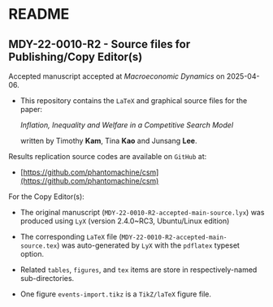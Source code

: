 # README

## MDY-22-0010-R2 - Source files for Publishing/Copy Editor(s)

Accepted manuscript accepted at *Macroeconomic Dynamics* on 2025-04-06.

* This repository contains the `LaTeX` and graphical source files for the paper: 

    *Inflation, Inequality and Welfare in a Competitive Search Model*

  written by Timothy **Kam**, Tina **Kao** and Junsang **Lee**.

Results replication source codes are available on `GitHub` at: 

* [https://github.com/phantomachine/csm](https://github.com/phantomachine/csm)

For the Copy Editor(s):

* The original manuscript (`MDY-22-0010-R2-accepted-main-source.lyx`) was produced using `LyX` (version 2.4.0~RC3, Ubuntu/Linux edition)

* The corresponding `LaTeX` file (`MDY-22-0010-R2-accepted-main-source.tex`) was auto-generated by `LyX` with the `pdflatex` typeset option.

* Related `tables`, `figures`, and `tex` items are store in respectively-named sub-directories.

* One figure `events-import.tikz` is a `TikZ/laTeX` figure file.

